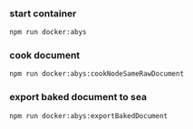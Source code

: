 ### start container
```bash
npm run docker:abys
```

### cook document
```bash
npm run docker:abys:cookNodeSameRawDocument
```

### export baked document to sea
```bash
npm run docker:abys:exportBakedDocument
```